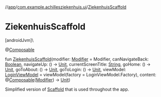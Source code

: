 //[app](../../index.md)/[com.example.achillesziekenhuis.ui](index.md)/[ZiekenhuisScaffold](-ziekenhuis-scaffold.md)

# ZiekenhuisScaffold

[androidJvm]\

@[Composable](https://developer.android.com/reference/kotlin/androidx/compose/runtime/Composable.html)

fun [ZiekenhuisScaffold](-ziekenhuis-scaffold.md)(modifier: [Modifier](https://developer.android.com/reference/kotlin/androidx/compose/ui/Modifier.html) = Modifier, canNavigateBack: [Boolean](https://kotlinlang.org/api/latest/jvm/stdlib/kotlin/-boolean/index.html), navigateUp: () -&gt; [Unit](https://kotlinlang.org/api/latest/jvm/stdlib/kotlin/-unit/index.html), currentScreenTitle: [String](https://kotlinlang.org/api/latest/jvm/stdlib/kotlin/-string/index.html), goHome: () -&gt; [Unit](https://kotlinlang.org/api/latest/jvm/stdlib/kotlin/-unit/index.html), goToAbout: () -&gt; [Unit](https://kotlinlang.org/api/latest/jvm/stdlib/kotlin/-unit/index.html), goToLogin: () -&gt; [Unit](https://kotlinlang.org/api/latest/jvm/stdlib/kotlin/-unit/index.html), viewModel: [LoginViewModel](../com.example.achillesziekenhuis.ui.login/-login-view-model/index.md) = viewModel(factory = LoginViewModel.Factory), content: @[Composable](https://developer.android.com/reference/kotlin/androidx/compose/runtime/Composable.html)([Modifier](https://developer.android.com/reference/kotlin/androidx/compose/ui/Modifier.html)) -&gt; [Unit](https://kotlinlang.org/api/latest/jvm/stdlib/kotlin/-unit/index.html))

Simplified version of [Scaffold](https://developer.android.com/reference/kotlin/androidx/compose/material3/package-summary.html) that is used throughout the app.
